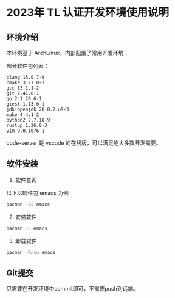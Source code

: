 # 2023年 TL 认证开发环境使用说明

## 环境介绍

本环境基于 ArchLinux，内部配置了常用开发环境：

部分软件包列表：

```
clang 15.0.7-9
cmake 3.27.0-1
gcc 13.1.1-2
git 2.41.0-1
go 2:1.20.6-1
gtest 1.13.0-1
jdk-openjdk 20.0.2.u9-3
make 4.4.1-2
python2 2.7.18-9
rustup 1.26.0-3
vim 9.0.1676-1
```

code-server 是 vscode 的在线版，可以满足绝大多数开发需要。

## 软件安装

1. 软件查询

以下以软件包 emacs 为例

```bash
pacman -Ss emacs
```

2. 安装软件

```bash
pacman -S emacs
```

3. 卸载软件

```bash
pacman -Rnsu emacs
```

## Git提交

只需要在开发环境中commit即可，不需要push到远端。
